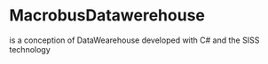 # MacrobusDatawerehouse
is a conception of DataWearehouse developed with C# and the SISS technology 
